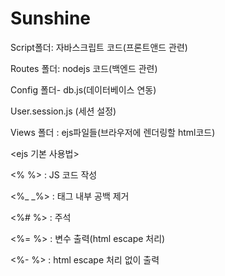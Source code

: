 # Sunshine


Script폴더: 자바스크립트 코드(프론트앤드 관련)

Routes 폴더: nodejs 코드(백엔드 관련)

Config 폴더- db.js(데이터베이스 연동) 

User.session.js (세션 설정) 

Views 폴더 : ejs파일들(브라우저에 렌더링할 html코드) 

<ejs 기본 사용법>

<% %> : JS 코드 작성

<%_ _%> : 태그 내부 공백 제거

<%# %> : 주석

<%= %> : 변수 출력(html escape 처리)

<%- %> : html escape 처리 없이 출력

